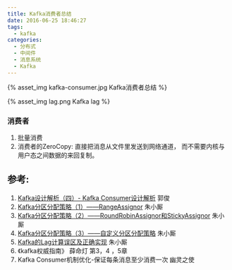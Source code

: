 ```yaml
---
title: Kafka消费者总结
date: 2016-06-25 18:46:27
tags:
  - kafka  
categories:
  - 分布式
  - 中间件 
  - 消息系统
  - Kafka   
---
```


<p></p>
<!-- more -->

{% asset_img  kafka-consumer.jpg  Kafka消费者总结 %}

{% asset_img  lag.png  Kafka lag %}


### 消费者
1. 批量消费
2. 消费者的ZeroCopy: 
   直接把消息从文件里发送到网络通道， 而不需要内核与用户态之间数据的来回复制。

## 参考:

1. [Kafka设计解析（四）- Kafka Consumer设计解析](http://www.jasongj.com/2015/08/09/KafkaColumn4/) 郭俊
2. [Kafka分区分配策略（1）——RangeAssignor](https://blog.csdn.net/u013256816/article/details/81123600) 朱小厮
3. [Kafka分区分配策略（2）——RoundRobinAssignor和StickyAssignor](https://blog.csdn.net/u013256816/article/details/81123625) 朱小厮
4. [Kafka分区分配策略（3）——自定义分区分配策略](https://blog.csdn.net/u013256816/article/details/81123858) 朱小厮
5. [Kafka的Lag计算误区及正确实现](https://blog.csdn.net/u013256816/article/details/79955578) 朱小厮
6. 《kafka权威指南》 薛命灯 第3，4 ，5章
7. Kafka Consumer机制优化-保证每条消息至少消费一次 幽灵之使


